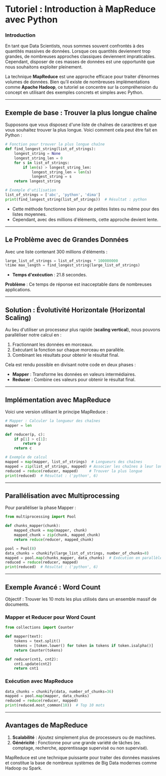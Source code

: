 # Tutoriel : Introduction à MapReduce avec Python

### **Introduction**
En tant que Data Scientists, nous sommes souvent confrontés à des quantités massives de données. Lorsque ces quantités deviennent trop grandes, de nombreuses approches classiques deviennent impraticables. Cependant, disposer de ces masses de données est une opportunité que nous souhaitons exploiter pleinement.

La technique **MapReduce** est une approche efficace pour traiter d’énormes volumes de données. Bien qu’il existe de nombreuses implémentations comme **Apache Hadoop**, ce tutoriel se concentre sur la compréhension du concept en utilisant des exemples concrets et simples avec Python.

---

## **Exemple de base : Trouver la plus longue chaîne**

Supposons que vous disposez d'une liste de chaînes de caractères et que vous souhaitez trouver la plus longue. Voici comment cela peut être fait en Python :

```python
# Fonction pour trouver la plus longue chaîne
def find_longest_string(list_of_strings):
    longest_string = None
    longest_string_len = 0 
    for s in list_of_strings:
        if len(s) > longest_string_len:
            longest_string_len = len(s)
            longest_string = s
    return longest_string

# Exemple d'utilisation
list_of_strings = ['abc', 'python', 'dima']
print(find_longest_string(list_of_strings))  # Résultat : python
```

- Cette méthode fonctionne bien pour de petites listes ou même pour des listes moyennes.
- Cependant, avec des millions d'éléments, cette approche devient lente.

---

## **Le Problème avec de Grandes Données**

Avec une liste contenant 300 millions d'éléments :

```python
large_list_of_strings = list_of_strings * 100000000
%time max_length = find_longest_string(large_list_of_strings)
```

- **Temps d'exécution** : 21.8 secondes.

**Problème** : Ce temps de réponse est inacceptable dans de nombreuses applications.

---

## **Solution : Évolutivité Horizontale (Horizontal Scaling)**

Au lieu d'utiliser un processeur plus rapide (**scaling vertical**), nous pouvons paralléliser notre calcul en :
1. Fractionnant les données en morceaux.
2. Exécutant la fonction sur chaque morceau en parallèle.
3. Combinant les résultats pour obtenir le résultat final.

Cela est rendu possible en divisant notre code en deux phases :
- **Mapper** : Transforme les données en valeurs intermédiaires.
- **Reducer** : Combine ces valeurs pour obtenir le résultat final.

---

## **Implémentation avec MapReduce**

Voici une version utilisant le principe MapReduce :

```python
# Mapper : Calculer la longueur des chaînes
mapper = len

def reducer(p, c):
    if p[1] > c[1]:
        return p
    return c

# Exemple de calcul
mapped = map(mapper, list_of_strings)  # Longueurs des chaînes
mapped = zip(list_of_strings, mapped) # Associer les chaînes à leur longueur
reduced = reduce(reducer, mapped)     # Trouver la plus longue
print(reduced)  # Résultat : ('python', 6)
```

---

## **Parallélisation avec Multiprocessing**

Pour paralléliser la phase Mapper :

```python
from multiprocessing import Pool

def chunks_mapper(chunk):
    mapped_chunk = map(mapper, chunk) 
    mapped_chunk = zip(chunk, mapped_chunk)
    return reduce(reducer, mapped_chunk)

pool = Pool(8)
data_chunks = chunkify(large_list_of_strings, number_of_chunks=8)
mapped = pool.map(chunks_mapper, data_chunks)  # Exécution en parallèle
reduced = reduce(reducer, mapped)
print(reduced)  # Résultat : ('python', 6)
```

---

## **Exemple Avancé : Word Count**

Objectif : Trouver les 10 mots les plus utilisés dans un ensemble massif de documents.

### **Mapper et Reducer pour Word Count**

```python
from collections import Counter

def mapper(text):
    tokens = text.split()
    tokens = [token.lower() for token in tokens if token.isalpha()]
    return Counter(tokens)

def reducer(cnt1, cnt2):
    cnt1.update(cnt2)
    return cnt1
```

### **Exécution avec MapReduce**

```python
data_chunks = chunkify(data, number_of_chunks=36)
mapped = pool.map(mapper, data_chunks)
reduced = reduce(reducer, mapped)
print(reduced.most_common(10))  # Top 10 mots
```

---

## **Avantages de MapReduce**

1. **Scalabilité** : Ajoutez simplement plus de processeurs ou de machines.
2. **Généricité** : Fonctionne pour une grande variété de tâches (ex. comptage, recherche, apprentissage supervisé ou non supervisé).

MapReduce est une technique puissante pour traiter des données massives et constitue la base de nombreux systèmes de Big Data modernes comme Hadoop ou Spark.
